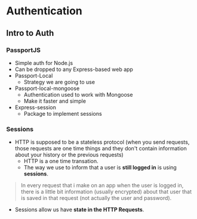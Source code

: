 # Authentication

## Intro to Auth

### PassportJS

- Simple auth for Node.js
- Can be dropped to any Express-based web app
- Passport-Local
  - Strategy we are going to use
- Passport-local-mongoose
  - Authentication used to work with Mongoose
  - Make it faster and simple
- Express-session
  - Package to implement sessions

### Sessions

- HTTP is supposed to be a stateless protocol (when you send requests, those requests are one time things and they don't contain information about your history or the previous requests)
  - HTTP is a one time transation.
  - The way we use to inform that a user is <b>still logged in</b> is using <b>sessions</b>.
  
> In every request that i make on an app when the user is logged in, there is a little bit information (usually encrypted) about that user that is saved in that request (not actually the user and password).

- Sessions allow us have <b>state in the HTTP Requests</b>.

